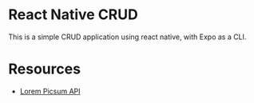 # React Native CRUD

This is a simple CRUD application using react native, with Expo as a CLI.

# Resources

- [Lorem Picsum API](https://picsum.photos/)

